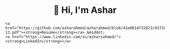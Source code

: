 <br />
<p align="center">
  <h1 align="center">👋 Hi, I'm Ashar</h1>
  
  <p align="center">
    
    <a href="https://github.com/asharahmed/asharahmed/blob/41e0614f32821c9171840eacf3e1c83278a85b84/My_Resume-13.pdf"><strong>Resume</strong></a> &middot; 
    <a href="https://www.linkedin.com/in/asharsahmed/"><strong>LinkedIn</strong></a>
  </p>
</p>


<!--
**asharahmed/asharahmed** is a ✨ _special_ ✨ repository because its `README.md` (this file) appears on your GitHub profile.

Here are some ideas to get you started:

- 🔭 I’m currently working on ...
-
- 👯 I’m looking to collaborate on ...
- 🤔 I’m looking for help with ...
- 💬 Ask me about ...
- 📫 How to reach me: ...
- 
- ⚡ Fun fact: ...
-->
